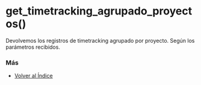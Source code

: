 # get_timetracking_agrupado_proyectos()

Devolvemos los registros de timetracking agrupado por proyecto. Según los parámetros recibidos.

### Más

  * [Volver al Índice](./index.md)
